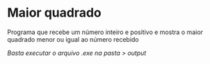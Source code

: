 # Maior quadrado

Programa que recebe um número inteiro e positivo e mostra o maior quadrado menor ou igual ao número recebido

_Basta executar o arquivo .exe na pasta > output_
